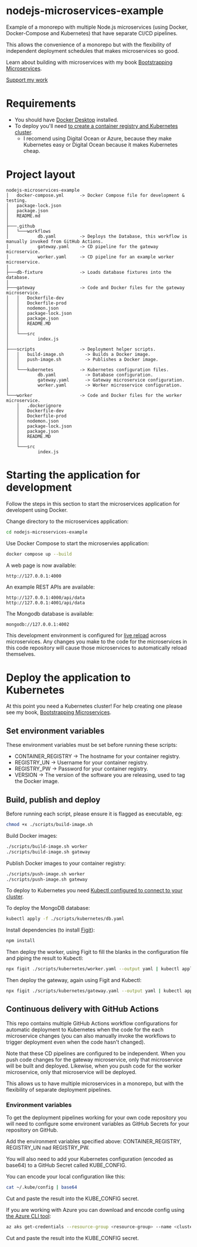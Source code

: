 # nodejs-microservices-example

Example of a monorepo with multiple Node.js microservices (using Docker, Docker-Compose and Kubernetes) that have separate CI/CD pipelines. 

This allows the convenience of a monorepo but with the flexibility of independent deployment schedules that makes microservices so good.

Learn about building with microservices with my book [Bootstrapping Microservices](http://bit.ly/2o0aDsP).

[Support my work](https://www.codecapers.com.au/about#support-my-work)

# Requirements

- You should have [Docker Desktop](https://www.docker.com/products/docker-desktop) installed.
- To deploy you'll need [to create a container registry and Kubernetes cluster](https://www.codecapers.com.au/kub-cluster-quick-2/).
  - I recomend using Digital Ocean or Azure, because they make Kubernetes easy or Digital Ocean because it makes Kubernetes cheap.

# Project layout

```
nodejs-microservices-example
│   docker-compose.yml      -> Docker Compose file for development & testing.
│   package-lock.json
│   package.json
│   README.md
│
├───.github
│   └───workflows
│           db.yaml         -> Deploys the Database, this workflow is manually invoked from GitHub Actions.
│           gateway.yaml    -> CD pipeline for the gateway microservice.
│           worker.yaml     -> CD pipeline for an example worker microservice.
│
├───db-fixture              -> Loads database fixtures into the database.
│
├───gateway                 -> Code and Docker files for the gateway microservice.
│   │   Dockerfile-dev
│   │   Dockerfile-prod
│   │   nodemon.json
│   │   package-lock.json
│   │   package.json
│   │   README.MD
│   │
│   └───src
│           index.js
│
├───scripts                 -> Deployment helper scripts.
│   │   build-image.sh        -> Builds a Docker image.
│   │   push-image.sh         -> Publishes a Docker image.
│   │
│   └───kubernetes          -> Kubernetes configuration files.
│           db.yaml           -> Database configuration.
│           gateway.yaml      -> Gateway microservice configuration.
│           worker.yaml       -> Worker microservice configuration.
│
└───worker                  -> Code and Docker files for the worker microservice.
    │   .dockerignore
    │   Dockerfile-dev
    │   Dockerfile-prod
    │   nodemon.json
    │   package-lock.json
    │   package.json
    │   README.MD
    │
    └───src
            index.js
```

# Starting the application for development

Follow the steps in this section to start the microservices application for developent using Docker.

Change directory to the microservices application:

```bash
cd nodejs-microservices-example
```

Use Docker Compose to start the microservies application:

```bash
docker compose up --build
```

A web page is now available:

    http://127.0.0.1:4000

An example REST APIs are available:

    http://127.0.0.1:4000/api/data
    http://127.0.0.1:4001/api/data

The Mongodb database is available:

    mongodb://127.0.0.1:4002


This development environment is configured for [live reload](https://www.codecapers.com.au/live-reload-across-the-stack/) across microservices. Any changes you make to the code for the microservices in this code repository will cause those microservices to automatically reload themselves.

# Deploy the application to Kubernetes

At this point you need a Kubernetes cluster! For help creating one please see my book, [Bootstrapping Microservices](http://bit.ly/2o0aDsP).

## Set environment variables

These environment variables must be set before running these scripts:

- CONTAINER_REGISTRY -> The hostname for your container registry.
- REGISTRY_UN -> Username for your container registry.
- REGISTRY_PW -> Password for your container registry.
- VERSION -> The version of the software you are releasing, used to tag the Docker image.

## Build, publish and deploy

Before running each script, please ensure it is flagged as executable, eg:

```bash
chmod +x ./scripts/build-image.sh
```

Build Docker images:

```bash
./scripts/build-image.sh worker
./scripts/build-image.sh gateway
```

Publish Docker images to your container registry:

```bash
./scripts/push-image.sh worker
./scripts/push-image.sh gateway
```

To deploy to Kubernetes you need [Kubectl configured to connect to your cluster](https://www.codecapers.com.au/kub-cluster-quick-2/).

To deploy the MongoDB database:

```bash
kubectl apply -f ./scripts/kubernetes/db.yaml
```

Install dependencies (to install [Figit](https://www.npmjs.com/package/figit/v/0.0.8)):

```bash
npm install
```

Then deploy the worker, using Figit to fill the blanks in the configuration file and piping the result to Kubectl:

```bash
npx figit ./scripts/kubernetes/worker.yaml --output yaml | kubectl apply -f -
```

Then deploy the gateway, again using Figit and Kubectl:

```bash
npx figit ./scripts/kubernetes/gateway.yaml --output yaml | kubectl apply -f -
```

## Continuous delivery with GitHub Actions

This repo contains multiple GitHub Actions workflow configurations for automatic deployment to Kubernetes when the code for the each microservice changes (you can also manually invoke the workflows to trigger deployment even when the code hasn't changed).

Note that these CD pipelines are configured to be independent. When you push code changes for the gateway microservice, only that microservice will be built and deployed. Likewise, when you push code for the worker microservice, only that microservice will be deployed.

This allows us to have multiple microservices in a monorepo, but with the flexibility of separate deployment pipelines.

### Environment variables

To get the deployment pipelines working for your own code repository you will need to configure some environent variables as GitHub Secrets for your repository on GitHub.

Add the environment variables specified above: CONTAINER_REGISTRY, REGISTRY_UN nad REGISTRY_PW.

You will also need to add your Kubernetes configuration (encoded as base64) to a GitHub Secret called KUBE_CONFIG. 

You can encode your local configuration like this:

```bash
cat ~/.kube/config | base64
```

Cut and paste the result into the KUBE_CONFIG secret.

If you are working with Azure you can download and encode config using [the Azure CLI tool](https://docs.microsoft.com/en-us/cli/azure/install-azure-cli):

```bash
az aks get-credentials --resource-group <resource-group> --name <cluster-name> -f - | base64
```

Cut and paste the result into the KUBE_CONFIG secret.
